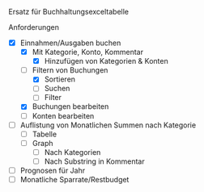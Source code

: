 Ersatz für Buchhaltungsexceltabelle

Anforderungen
- [X] Einnahmen/Ausgaben buchen
  - [X] Mit Kategorie, Konto, Kommentar
    - [X] Hinzufügen von Kategorien & Konten
  - [ ] Filtern von Buchungen
    - [X] Sortieren
    - [ ] Suchen
    - [ ] Filter
  - [X] Buchungen bearbeiten
  - [ ] Konten bearbeiten
- [ ] Auflistung von Monatlichen Summen nach Kategorie
  - [ ] Tabelle
  - [ ] Graph
    - [ ] Nach Kategorien
    - [ ] Nach Substring in Kommentar
- [ ] Prognosen für Jahr
- [ ] Monatliche Sparrate/Restbudget